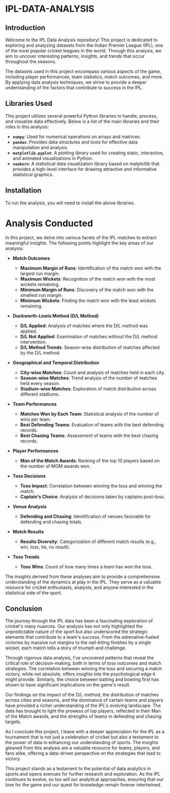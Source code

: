 # IPL-DATA-ANALYSIS
## Introduction
Welcome to the IPL Data Analysis repository! This project is dedicated to exploring and analyzing datasets from the Indian Premier League (IPL), one of the most popular cricket leagues in the world. Through this analysis, we aim to uncover interesting patterns, insights, and trends that occur throughout the seasons.

The datasets used in this project encompass various aspects of the game, including player performances, team statistics, match outcomes, and more. By applying data analysis techniques, we strive to provide a deeper understanding of the factors that contribute to success in the IPL.

## Libraries Used
This project utilizes several powerful Python libraries to handle, process, and visualize data effectively. Below is a list of the main libraries and their roles in this analysis:

- **`numpy`**: Used for numerical operations on arrays and matrices.
- **`pandas`**: Provides data structures and tools for effective data manipulation and analysis.
- **`matplotlib.pyplot`**: A plotting library used for creating static, interactive, and animated visualizations in Python.
- **`seaborn`**: A statistical data visualization library based on matplotlib that provides a high-level interface for drawing attractive and informative statistical graphics.

## Installation
To run the analysis, you will need to install the above libraries.

# Analysis Conducted

In this project, we delve into various facets of the IPL matches to extract meaningful insights. The following points highlight the key areas of our analysis:

- **Match Outcomes**
  - **Maximum Margin of Runs**: Identification of the match won with the largest run margin.
  - **Maximum Wickets**: Recognition of the match won with the most wickets remaining.
  - **Minimum Margin of Runs**: Discovery of the match won with the smallest run margin.
  - **Minimum Wickets**: Finding the match won with the least wickets remaining.

- **Duckworth-Lewis Method (D/L Method)**
  - **D/L Applied**: Analysis of matches where the D/L method was applied.
  - **D/L Not Applied**: Examination of matches without the D/L method intervention.
  - **D/L Method Trends**: Season-wise distribution of matches affected by the D/L method.

- **Geographical and Temporal Distribution**
  - **City-wise Matches**: Count and analysis of matches held in each city.
  - **Season-wise Matches**: Trend analysis of the number of matches held every season.
  - **Stadium-wise Matches**: Exploration of match distribution across different stadiums.

- **Team Performances**
  - **Matches Won by Each Team**: Statistical analysis of the number of wins per team.
  - **Best Defending Teams**: Evaluation of teams with the best defending records.
  - **Best Chasing Teams**: Assessment of teams with the best chasing records.

- **Player Performances**
  - **Man of the Match Awards**: Ranking of the top 10 players based on the number of MOM awards won.

- **Toss Decisions**
  - **Toss Impact**: Correlation between winning the toss and winning the match.
  - **Captain's Choice**: Analysis of decisions taken by captains post-toss.

- **Venue Analysis**
  - **Defending and Chasing**: Identification of venues favorable for defending and chasing totals.

- **Match Results**
  - **Results Diversity**: Categorization of different match results (e.g., win, loss, tie, no result).

- **Toss Trends**
  - **Toss Wins**: Count of how many times a team has won the toss.

The insights derived from these analyses aim to provide a comprehensive understanding of the dynamics at play in the IPL. They serve as a valuable resource for cricket enthusiasts, analysts, and anyone interested in the statistical side of the sport.

## Conclusion

The journey through the IPL data has been a fascinating exploration of cricket's many nuances. Our analysis has not only highlighted the unpredictable nature of the sport but also underscored the strategic elements that contribute to a team's success. From the adrenaline-fueled victories by massive run margins to the nail-biting finishes by a single wicket, each match tells a story of triumph and challenge.

Through rigorous data analysis, I've uncovered patterns that reveal the critical role of decision-making, both in terms of toss outcomes and match strategies. The correlation between winning the toss and securing a match victory, while not absolute, offers insights into the psychological edge it might provide. Similarly, the choice between batting and bowling first has shown to have significant implications on the game's result.

Our findings on the impact of the D/L method, the distribution of matches across cities and seasons, and the dominance of certain teams and players have provided a richer understanding of the IPL's evolving landscape. The data has brought to light the prowess of top players, reflected in their Man of the Match awards, and the strengths of teams in defending and chasing targets.

As I conclude this project, I leave with a deeper appreciation for the IPL as a tournament that is not just a celebration of cricket but also a testament to the power of data in enhancing our understanding of sports. The insights gleaned from this analysis are a valuable resource for teams, players, and fans alike, offering a data-driven perspective on the strategies that lead to victory.

This project stands as a testament to the potential of data analytics in sports and opens avenues for further research and exploration. As the IPL continues to evolve, so too will our analytical approaches, ensuring that our love for the game and our quest for knowledge remain forever intertwined.
